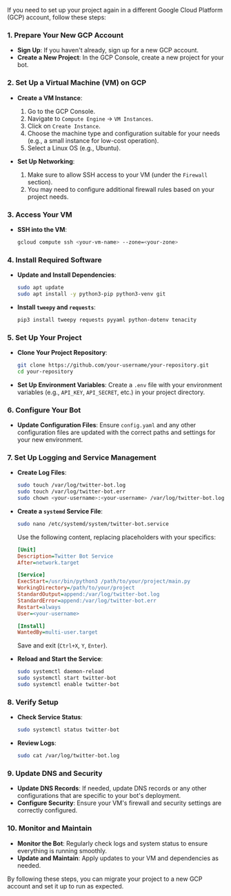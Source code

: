 If you need to set up your project again in a different Google Cloud Platform (GCP) account, follow these steps:

### 1. **Prepare Your New GCP Account**

- **Sign Up**: If you haven't already, sign up for a new GCP account.
- **Create a New Project**: In the GCP Console, create a new project for your bot.

### 2. **Set Up a Virtual Machine (VM) on GCP**

- **Create a VM Instance**:
  1. Go to the GCP Console.
  2. Navigate to `Compute Engine` -> `VM Instances`.
  3. Click on `Create Instance`.
  4. Choose the machine type and configuration suitable for your needs (e.g., a small instance for low-cost operation).
  5. Select a Linux OS (e.g., Ubuntu).

- **Set Up Networking**:
  1. Make sure to allow SSH access to your VM (under the `Firewall` section).
  2. You may need to configure additional firewall rules based on your project needs.

### 3. **Access Your VM**

- **SSH into the VM**:
  ```bash
  gcloud compute ssh <your-vm-name> --zone=<your-zone>
  ```

### 4. **Install Required Software**

- **Update and Install Dependencies**:
  ```bash
  sudo apt update
  sudo apt install -y python3-pip python3-venv git
  ```

- **Install `tweepy` and `requests`**:
  ```bash
  pip3 install tweepy requests pyyaml python-dotenv tenacity
  ```

### 5. **Set Up Your Project**

- **Clone Your Project Repository**:
  ```bash
  git clone https://github.com/your-username/your-repository.git
  cd your-repository
  ```

- **Set Up Environment Variables**:
  Create a `.env` file with your environment variables (e.g., `API_KEY`, `API_SECRET`, etc.) in your project directory.

### 6. **Configure Your Bot**

- **Update Configuration Files**:
  Ensure `config.yaml` and any other configuration files are updated with the correct paths and settings for your new environment.

### 7. **Set Up Logging and Service Management**

- **Create Log Files**:
  ```bash
  sudo touch /var/log/twitter-bot.log
  sudo touch /var/log/twitter-bot.err
  sudo chown <your-username>:<your-username> /var/log/twitter-bot.log /var/log/twitter-bot.err
  ```

- **Create a `systemd` Service File**:
  ```bash
  sudo nano /etc/systemd/system/twitter-bot.service
  ```
  Use the following content, replacing placeholders with your specifics:
  ```ini
  [Unit]
  Description=Twitter Bot Service
  After=network.target

  [Service]
  ExecStart=/usr/bin/python3 /path/to/your/project/main.py
  WorkingDirectory=/path/to/your/project
  StandardOutput=append:/var/log/twitter-bot.log
  StandardError=append:/var/log/twitter-bot.err
  Restart=always
  User=<your-username>

  [Install]
  WantedBy=multi-user.target
  ```
  Save and exit (`Ctrl+X`, `Y`, `Enter`).

- **Reload and Start the Service**:
  ```bash
  sudo systemctl daemon-reload
  sudo systemctl start twitter-bot
  sudo systemctl enable twitter-bot
  ```

### 8. **Verify Setup**

- **Check Service Status**:
  ```bash
  sudo systemctl status twitter-bot
  ```

- **Review Logs**:
  ```bash
  sudo cat /var/log/twitter-bot.log
  ```

### 9. **Update DNS and Security**

- **Update DNS Records**: If needed, update DNS records or any other configurations that are specific to your bot's deployment.
- **Configure Security**: Ensure your VM's firewall and security settings are correctly configured.

### 10. **Monitor and Maintain**

- **Monitor the Bot**: Regularly check logs and system status to ensure everything is running smoothly.
- **Update and Maintain**: Apply updates to your VM and dependencies as needed.

By following these steps, you can migrate your project to a new GCP account and set it up to run as expected.
